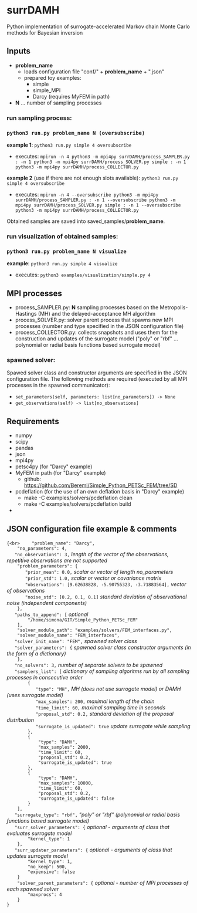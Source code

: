 # surrDAMH
Python implementation of surrogate-accelerated Markov chain Monte Carlo methods for Bayesian inversion
 
## Inputs
 - **problem_name**
    - loads configuration file "conf/" + **problem_name** + ".json"
    - prepared toy examples:
        - simple
        - simple_MPI
        - Darcy (requires MyFEM in path)
 - **N** ... number of sampling processes
 
### run sampling process:
### `python3 run.py problem_name N (oversubscribe)`

**example 1**: `python3 run.py simple 4 oversubscribe`

 - executes: `mpirun -n 4 python3 -m mpi4py surrDAMH/process_SAMPLER.py : -n 1 python3 -m mpi4py surrDAMH/process_SOLVER.py simple : -n 1 python3 -m mpi4py surrDAMH/process_COLLECTOR.py`

**example 2** (use if there are not enough slots available): `python3 run.py simple 4 oversubscribe`

 - executes: `mpirun -n 4 --oversubscribe python3 -m mpi4py surrDAMH/process_SAMPLER.py : -n 1 --oversubscribe python3 -m mpi4py surrDAMH/process_SOLVER.py simple : -n 1 --oversubscribe python3 -m mpi4py surrDAMH/process_COLLECTOR.py`

Obtained samples are saved into saved_samples/**problem_name**.

### run visualization of obtained samples:
### `python3 run.py problem_name N visualize`
**example**: `python3 run.py simple 4 visualize`

 - executes: `python3 examples/visualization/simple.py 4`

## MPI processes
 - process_SAMPLER.py: **N** sampling processes based on the Metropolis-Hastings (MH) and the delayed-acceptance MH algorithm
 - process_SOLVER.py: solver parent process that spawns new MPI processes (number and type specified in the JSON configuration file)
 - process_COLLECTOR.py: collects snapshots and uses them for the construction and updates of the surrogate model ("poly" or "rbf" ... polynomial or radial basis functions based surrogate model)
 
### spawned solver:
Spawed solver class and constructor arguments are specified in the JSON configuration file. The following methods are required (executed by all MPI processes in the spawned communicator):

- `set_parameters(self, parameters: list[no_parameters]) -> None`
- `get_observations(self) -> list[no_observations]`
 
## Requirements
- numpy
- scipy
- pandas
- json
- mpi4py
- petsc4py (for "Darcy" example)
- MyFEM in path (for "Darcy" example)
    - github: https://github.com/Beremi/Simple_Python_PETSc_FEM/tree/SD
- pcdeflation (for the use of an own deflation basis in "Darcy" example)
    - make -C examples/solvers/pcdeflation clean
    - make -C examples/solvers/pcdeflation build
- 

## JSON configuration file example & comments
`{<br>`
`    "problem_name": "Darcy",`<br>
`    "no_parameters": 4,`<br>
`    "no_observations": 3, ` *length of the vector of the observations, repetitive observations are not supported*<br>
`    "problem_parameters": {`<br>
`        "prior_mean": 0.0, ` *scalar or vector of length no_parameters*<br>
`        "prior_std": 1.0, ` *scalar or vector or covariance matrix*<br>
`        "observations": [9.62638828, -5.90755323, -3.71883564], ` *vector of observations*<br>
`        "noise_std": [0.2, 0.1, 0.1] ` *standard deviation of observational noise (independent components)*<br>
`    },`<br>
`    "paths_to_append": [ ` *optional*<br>
`        "/home/simona/GIT/Simple_Python_PETSc_FEM"`<br>
`    ],`<br>
`    "solver_module_path": "examples/solvers/FEM_interfaces.py",`<br>
`    "solver_module_name": "FEM_interfaces",`<br>
`    "solver_init_name": "FEM", ` *spawned solver class*<br>
`    "solver_parameters": { ` *spawned solver class constructor arguments (in the form of a dictionary)*<br>
`    },`<br>
`    "no_solvers": 3, ` *number of separate solvers to be spawned*<br>
`    "samplers_list": [ ` *dictionary of sampling algoritms run by all sampling processes in consecutive order*<br>
`        {`<br>
`            "type": "MH", ` *MH (does not use surrogate model) or DAMH (uses surrogate model)*<br>
`            "max_samples": 200, ` *maximal length of the chain*<br>
`            "time_limit": 60, ` *maximal sampling time in seconds*<br>
`            "proposal_std": 0.2, ` *standard deviation of the proposal distribution*<br>
`            "surrogate_is_updated": true ` *update surrogate while sampling*<br>
`        },`<br>
`        {`<br>
`            "type": "DAMH",`<br>
`            "max_samples": 2000,`<br>
`            "time_limit": 60,`<br>
`            "proposal_std": 0.2,`<br>
`            "surrogate_is_updated": true`<br>
`        },`<br>
`        {`<br>
`            "type": "DAMH",`<br>
`            "max_samples": 10000,`<br>
`            "time_limit": 60,`<br>
`            "proposal_std": 0.2,`<br>
`            "surrogate_is_updated": false`<br>
`        }`<br>
`    ],`<br>
`    "surrogate_type": "rbf", ` *"poly" or "rbf" (polynomial or radial basis functions based surrogate model)*<br>
`    "surr_solver_parameters": { ` *optional - arguments of class that evaluates surrogate model*<br>
`        "kernel_type": 1`<br>
`    },`<br>
`    "surr_updater_parameters": { ` *optional - arguments of class that updates surrogate model*<br>
`        "kernel_type": 1,`<br>
`        "no_keep": 500,`<br>
`        "expensive": false`<br>
`    }`<br>
`    "solver_parent_parameters": {` *optional - number of MPI processes of each spawned solver*<br>
`        "maxprocs": 4` <br>
`    }` <br>
`}`<br>
